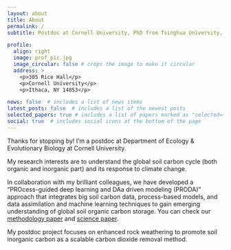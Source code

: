 ```yaml
---
layout: about
title: About
permalink: /
subtitle: Postdoc at Cornell University, PhD from Tsinghua University, BSc from Sun Yat-sen University 

profile:
  align: right
  image: prof_pic.jpg
  image_circular: false # crops the image to make it circular
  address: >
    <p>305 Rice Hall</p>
    <p>Cornell University</p>
    <p>Ithaca, NY 14853</p>

news: false  # includes a list of news items
latest_posts: false  # includes a list of the newest posts
selected_papers: true # includes a list of papers marked as "selected={true}"
social: true  # includes social icons at the bottom of the page
---
```


Thanks for stopping by! I’m a postdoc at Department of Ecology & Evolutionary Biology at Cornell University.

My research interests are to understand the global soil carbon cycle (both organic and inorganic part) and its response to climate change.

In collaboration with my brilliant colleagues, we have developed a “PROcess-guided deep learning and DAa driven modeling (PRODA)” approach that integrates big soil carbon data, process-based models, and data assimilation and machine learning techniques to gain emerging understanding of global soil organic carbon storage. You can check our [methodology paper](https://www.frontiersin.org/articles/10.3389/fdata.2020.00017/full) and [science paper](https://www.nature.com/articles/s41586-023-06042-3).

My postdoc project focuses on enhanced rock weathering to promote soil inorganic carbon as a scalable carbon dioxide removal method.


